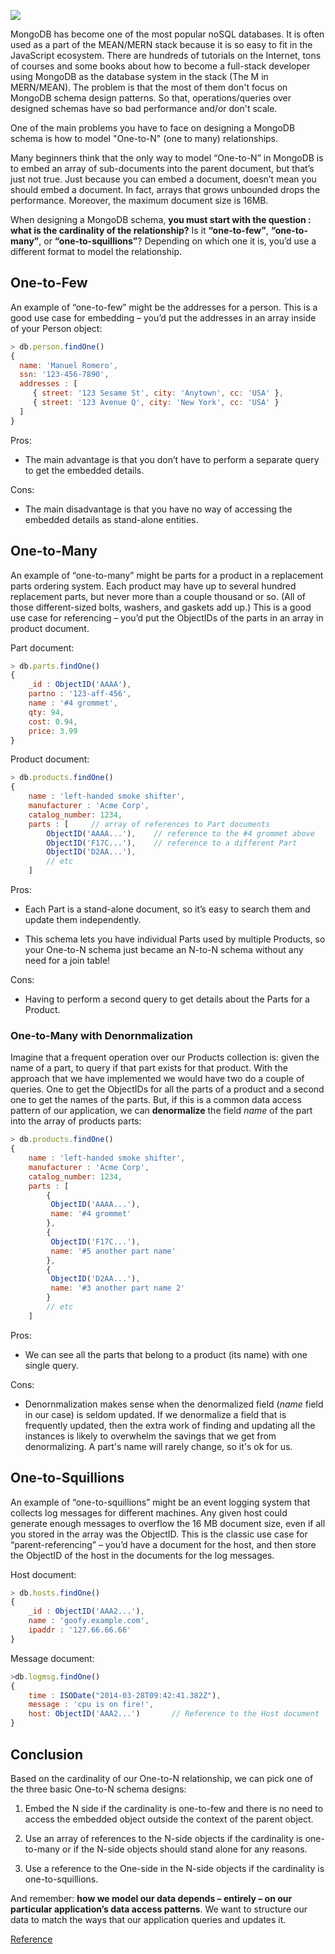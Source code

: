 ![](https://thepracticaldev.s3.amazonaws.com/i/q2skcobs31lu94rj80s3.png)

MongoDB has become one of the most popular noSQL databases. It is often used as a part of the MEAN/MERN stack because it is so easy to fit in the JavaScript ecosystem.
There are hundreds of tutorials on the Internet, tons of courses and some books about how to become a full-stack developer using MongoDB as the database system in the stack (The M in MERN/MEAN).
The problem is that the most of them don't focus on MongoDB schema design patterns. So that, operations/queries over designed schemas have so bad performance and/or don't scale.

One of the main problems you have to face on designing a MongoDB schema is how to model "One-to-N" (one to many) relationships.


Many beginners think that the only way to model “One-to-N” in MongoDB is to embed an array of sub-documents into the parent document, but that’s just not true. Just because you can embed a document, doesn’t mean you should embed a document. In fact, arrays that grows unbounded drops the performance. Moreover, the maximum document size is 16MB.

When designing a MongoDB schema, **you must start with the question : what is the cardinality of the relationship?** Is it **“one-to-few”**, **“one-to-many”**, or **“one-to-squillions”**? Depending on which one it is, you’d use a different format to model the relationship.

## One-to-Few

An example of “one-to-few” might be the addresses for a person. This is a good use case for embedding – you’d put the addresses in an array inside of your Person object:

```js
> db.person.findOne()
{
  name: 'Manuel Romero',
  ssn: '123-456-7890',
  addresses : [
     { street: '123 Sesame St', city: 'Anytown', cc: 'USA' },
     { street: '123 Avenue Q', city: 'New York', cc: 'USA' }
  ]
}
```
Pros:

- The main advantage is that you don’t have to perform a separate query to get the embedded details.

Cons:

- The main disadvantage is that you have no way of accessing the embedded details as stand-alone entities.



## One-to-Many

An example of “one-to-many” might be parts for a product in a replacement parts ordering system. Each product may have up to several hundred replacement parts, but never more than a couple thousand or so. (All of those different-sized bolts, washers, and gaskets add up.) This is a good use case for referencing – you’d put the ObjectIDs of the parts in an array in product document.

Part document:

```js
> db.parts.findOne()
{
    _id : ObjectID('AAAA'),
    partno : '123-aff-456',
    name : '#4 grommet',
    qty: 94,
    cost: 0.94,
    price: 3.99
}
```

Product document:

```js
> db.products.findOne()
{
    name : 'left-handed smoke shifter',
    manufacturer : 'Acme Corp',
    catalog_number: 1234,
    parts : [     // array of references to Part documents
        ObjectID('AAAA...'),    // reference to the #4 grommet above
        ObjectID('F17C...'),    // reference to a different Part
        ObjectID('D2AA...'),
        // etc
    ]
```
Pros:

- Each Part is a stand-alone document, so it’s easy to search them and update them independently.

- This schema lets you have individual Parts used by multiple Products, so your One-to-N schema just became an N-to-N schema without any need for a join table!

Cons:

- Having to perform a second query to get details about the Parts for a Product.

### One-to-Many with Denornmalization

Imagine that a frequent operation over our Products collection is: given the name of a part, to query if that part exists for that product. With the approach that we have implemented we would have two do a couple of queries. One to get the ObjectIDs for all the parts of a product and a second one to get the names of the parts. But, if this is a common data access pattern of our application, we can **denormalize** the field *name* of the part into the array of products parts:

```js
> db.products.findOne()
{
    name : 'left-handed smoke shifter',
    manufacturer : 'Acme Corp',
    catalog_number: 1234,
    parts : [
        {
         ObjectID('AAAA...'),
         name: '#4 grommet'
        },
        {
         ObjectID('F17C...'),    
         name: '#5 another part name'
        },
        {
         ObjectID('D2AA...'),
         name: '#3 another part name 2'
        }
        // etc
    ]
```

Pros:

- We can see all the parts that belong to a product (its name) with one single query.

Cons:

- Denornmalization makes sense when the denormalized field (*name* field in our case) is seldom updated. If we denormalize a field that is frequently updated, then the extra work of finding and updating all the instances is likely to overwhelm the savings that we get from denormalizing. A part's name will rarely change, so it's ok for us.

## One-to-Squillions

An example of “one-to-squillions” might be an event logging system that collects log messages for different machines. Any given host could generate enough messages to overflow the 16 MB document size, even if all you stored in the array was the ObjectID. This is the classic use case for “parent-referencing” – you’d have a document for the host, and then store the ObjectID of the host in the documents for the log messages.

Host document:

```js
> db.hosts.findOne()
{
    _id : ObjectID('AAA2...'),
    name : 'goofy.example.com',
    ipaddr : '127.66.66.66'
}
```
Message document:

```js
>db.logmsg.findOne()
{
    time : ISODate("2014-03-28T09:42:41.382Z"),
    message : 'cpu is on fire!',
    host: ObjectID('AAA2...')       // Reference to the Host document
}
```


## Conclusion

Based on the cardinality of our One-to-N relationship, we can pick one of the three basic One-to-N schema designs:

1. Embed the N side if the cardinality is one-to-few and there is no need to access the embedded object outside the context of the parent object.

2. Use an array of references to the N-side objects if the cardinality is one-to-many or if the N-side objects should stand alone for any reasons.

3. Use a reference to the One-side in the N-side objects if the cardinality is one-to-squillions.

And remember: **how we model our data depends – entirely – on our particular application’s data access patterns**. We want to structure our data to match the ways that our application queries and updates it.

[Reference](https://www.mongodb.com/blog/post/6-rules-of-thumb-for-mongodb-schema-design-part-1)
